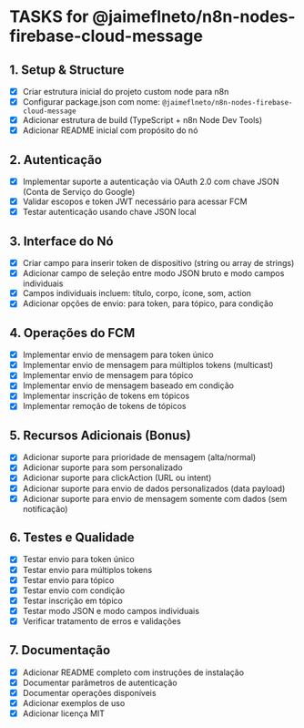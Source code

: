 # TASKS for @jaimeflneto/n8n-nodes-firebase-cloud-message

## 1. Setup & Structure

* [x] Criar estrutura inicial do projeto custom node para n8n
* [x] Configurar package.json com nome: `@jaimeflneto/n8n-nodes-firebase-cloud-message`
* [x] Adicionar estrutura de build (TypeScript + n8n Node Dev Tools)
* [x] Adicionar README inicial com propósito do nó

## 2. Autenticação

* [x] Implementar suporte a autenticação via OAuth 2.0 com chave JSON (Conta de Serviço do Google)
* [x] Validar escopos e token JWT necessário para acessar FCM
* [x] Testar autenticação usando chave JSON local

## 3. Interface do Nó

* [x] Criar campo para inserir token de dispositivo (string ou array de strings)
* [x] Adicionar campo de seleção entre modo JSON bruto e modo campos individuais
* [x] Campos individuais incluem: título, corpo, ícone, som, action
* [x] Adicionar opções de envio: para token, para tópico, para condição

## 4. Operações do FCM

* [x] Implementar envio de mensagem para token único
* [x] Implementar envio de mensagem para múltiplos tokens (multicast)
* [x] Implementar envio de mensagem para tópico
* [x] Implementar envio de mensagem baseado em condição
* [x] Implementar inscrição de tokens em tópicos
* [x] Implementar remoção de tokens de tópicos

## 5. Recursos Adicionais (Bonus)

* [x] Adicionar suporte para prioridade de mensagem (alta/normal)
* [x] Adicionar suporte para som personalizado
* [x] Adicionar suporte para clickAction (URL ou intent)
* [x] Adicionar suporte para envio de dados personalizados (data payload)
* [x] Adicionar suporte para envio de mensagem somente com dados (sem notificação)

## 6. Testes e Qualidade

* [x] Testar envio para token único
* [x] Testar envio para múltiplos tokens
* [x] Testar envio para tópico
* [x] Testar envio com condição
* [x] Testar inscrição em tópico
* [x] Testar modo JSON e modo campos individuais
* [x] Verificar tratamento de erros e validações

## 7. Documentação

* [x] Adicionar README completo com instruções de instalação
* [x] Documentar parâmetros de autenticação
* [x] Documentar operações disponíveis
* [x] Adicionar exemplos de uso
* [x] Adicionar licença MIT
